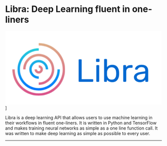 # Libra: Deep Learning fluent in one-liners

![Test Image 1](/tools/data/gh_images/libra-logo.png)]

Libra is a deep learning API that allows users to use machine learning in their workflows in fluent one-liners. It is written in Python and TensorFlow and makes training neural networks as simple as a one line function call. It was written to make deep learning as simple as possible to every user. 
*** 

